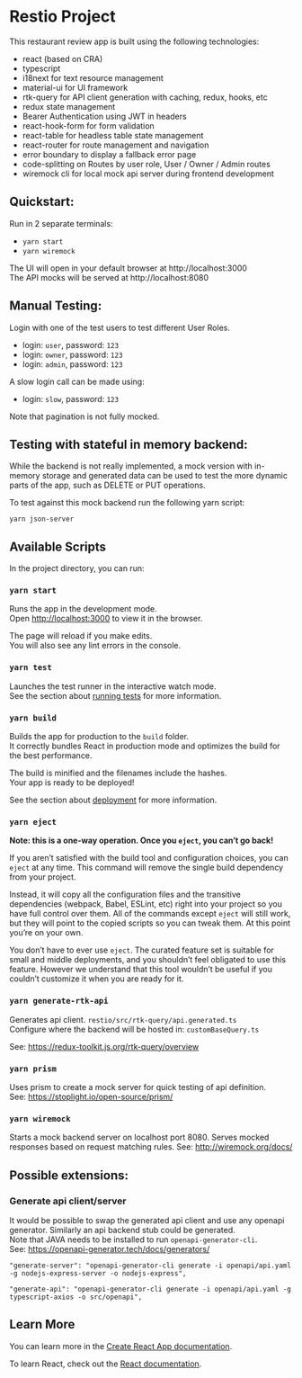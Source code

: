 # Restio Project

This restaurant review app is built using the following technologies:

-   react (based on CRA)
-   typescript
-   i18next for text resource management
-   material-ui for UI framework
-   rtk-query for API client generation with caching, redux, hooks, etc
-   redux state management
-   Bearer Authentication using JWT in headers
-   react-hook-form for form validation
-   react-table for headless table state management
-   react-router for route management and navigation
-   error boundary to display a fallback error page
-   code-splitting on Routes by user role, User / Owner / Admin routes
-   wiremock cli for local mock api server during frontend development

## Quickstart:

Run in 2 separate terminals:

-   `yarn start`
-   `yarn wiremock`

The UI will open in your default browser at http://localhost:3000  
The API mocks will be served at http://localhost:8080

## Manual Testing:

Login with one of the test users to test different User Roles.

-   login: `user`, password: `123`
-   login: `owner`, password: `123`
-   login: `admin`, password: `123`

A slow login call can be made using:

-   login: `slow`, password: `123`

Note that pagination is not fully mocked.

## Testing with stateful in memory backend:

While the backend is not really implemented, a mock version with in-memory storage and generated data can be used to test the more dynamic parts of the app, such as DELETE or PUT operations.

To test against this mock backend run the following yarn script:

`yarn json-server`

## Available Scripts

In the project directory, you can run:

### `yarn start`

Runs the app in the development mode.\
Open [http://localhost:3000](http://localhost:3000) to view it in the browser.

The page will reload if you make edits.\
You will also see any lint errors in the console.

### `yarn test`

Launches the test runner in the interactive watch mode.\
See the section about [running tests](https://facebook.github.io/create-react-app/docs/running-tests) for more information.

### `yarn build`

Builds the app for production to the `build` folder.\
It correctly bundles React in production mode and optimizes the build for the best performance.

The build is minified and the filenames include the hashes.\
Your app is ready to be deployed!

See the section about [deployment](https://facebook.github.io/create-react-app/docs/deployment) for more information.

### `yarn eject`

**Note: this is a one-way operation. Once you `eject`, you can’t go back!**

If you aren’t satisfied with the build tool and configuration choices, you can `eject` at any time. This command will remove the single build dependency from your project.

Instead, it will copy all the configuration files and the transitive dependencies (webpack, Babel, ESLint, etc) right into your project so you have full control over them. All of the commands except `eject` will still work, but they will point to the copied scripts so you can tweak them. At this point you’re on your own.

You don’t have to ever use `eject`. The curated feature set is suitable for small and middle deployments, and you shouldn’t feel obligated to use this feature. However we understand that this tool wouldn’t be useful if you couldn’t customize it when you are ready for it.

### `yarn generate-rtk-api`

Generates api client. `restio/src/rtk-query/api.generated.ts`  
Configure where the backend will be hosted in: `customBaseQuery.ts`

See: https://redux-toolkit.js.org/rtk-query/overview

### `yarn prism`

Uses prism to create a mock server for quick testing of api definition.  
See: https://stoplight.io/open-source/prism/

### `yarn wiremock`

Starts a mock backend server on localhost port 8080. Serves mocked responses based on request matching rules.
See: http://wiremock.org/docs/

## Possible extensions:

### Generate api client/server

It would be possible to swap the generated api client and use any openapi generator. Similarly an api backend stub could be generated.  
Note that JAVA needs to be installed to run `openapi-generator-cli`.  
See: https://openapi-generator.tech/docs/generators/

`"generate-server": "openapi-generator-cli generate -i openapi/api.yaml -g nodejs-express-server -o nodejs-express",`

`"generate-api": "openapi-generator-cli generate -i openapi/api.yaml -g typescript-axios -o src/openapi",`

## Learn More

You can learn more in the [Create React App documentation](https://facebook.github.io/create-react-app/docs/getting-started).

To learn React, check out the [React documentation](https://reactjs.org/).
